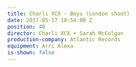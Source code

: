 ```yaml
---
title: Charli XCX - Boys (London shoot)
date: 2017-05-17 18:54:00 Z
position: 40
director: Charli XCX + Sarah McColgan
production-company: Atlantic Records
equipment: Arri Alexa
is-shown: false
---
```



